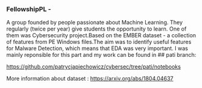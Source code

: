 ### FellowshipPL -

A group founded by people passionate about Machine Learning. 
They regularly (twice per year) give students the opportunity to learn.
One of them was Cybersecurity project.Based on the EMBER dataset - a collection of features from PE Windows files.The aim was to identify useful features for Malware Detection, which means that EDA was very important.
I was mainly reponsible for this part and my work can be found in ## pati branch:

https://github.com/patrycjapiechowicz/cybersec/tree/pati/notebooks

More information about dataset :
https://arxiv.org/abs/1804.04637
